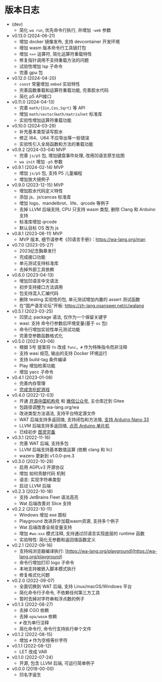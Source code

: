 # 版本日志

- (dev)
  - 简化 `wa run`, 优先命令行执行, 并增加 `-web` 参数
- v0.13.0 (2024-06-21)
  - 增加 docker 镜像发布, 支持 devcontainer 开发环境
  - 增加 wasm 版本命令行工具链打包
  - 增加 `<=>` 运算符, 简化运算符重载特性
  - 修复指针调用不支持重载方法的问题
  - 试验性增加 lsp 子命令
  - 完善 gpu 包
- v0.12.0 (2024-04-20)
  - `const` 常量增加 `embed` 实验特性
  - 完善函数重载和运算符重载功能, 完善胶水代码
  - 简化 p5 API接口
- v0.11.0 (2024-04-13)
  - 完善 `math/{Sin,Cos,Sqrt}` 等 API
  - 增加 `math/vector`/`math/matrix`/`net` 标准库
  - 实验性增加运算符重载功能
- v0.10.0 (2024-03-29)
  - 补充基本类型读写胶水
  - 修正 I64、U64 不应导出等一些错误
  - 实验性引入全局函数和方法的重载功能
- v0.9.2 (2024-03-04) MVP
  - 完善 `js/p5` 包, 增加键盘事件处理, 改用凹语言原生绘图
  - `wa init` 增加 `-p5` 参数
- v0.9.1 (2024-02-14) MVP
  - 增加 `js/p5` 包, 支持 P5 儿童编程
  - 增加放大镜例子
- v0.9.0 (2023-12-15) MVP
  - 增加胶水代码定义特性
  - 添加 js、js/cancas 标准库
  - 增加 logo、mandelbrot、life、qrcode 等例子
  - 去掉 LLVM 后端支持, CPU 只支持 wasm 类型, 删除 Clang 和 Arduino 支持
  - 标准库增加 qrcode
  - 默认目标 OS 改为 js
- v0.8.1 (2023-08-11) MVP
  - MVP 版本, 细节请参考《凹语言手册》：https://wa-lang.org/man
- v0.7.0 (2023-05-27)
  - 2023纪念胸章发行
  - 完成接口功能
  - 单元测试支持标准库
  - 去掉外部工具依赖
- v0.6.0 (2023-04-13)
  - 增加凹语言中文语法
  - 初步支持接口方法调用
  - 包支持混入汇编代码
  - 删除 testing 实验性的包, 单元测试增加内置的 assert 测试函数
  - 在“国产语言论坛”开板: https://zh-lang.osanswer.net/c/walang
- v0.5.1 (2023-03-25)
  - 凹禁止 package 语法, 仅作为一个保留关键字
  - wasi: 支持 命令行参数后环境变量(基于 `os` 包)
  - 命令行增加实验性单元测试功能
  - 完善空参数函数格式化
- v0.5.0 (2023-03-06)
  - 根据 5号 提案将 `fn` 改成 `func`，`#` 作为特殊指令而非注释
  - 支持 wasi 规范, 输出的支持 Docker 环境运行
  - 支持 build-tag 条件编译
  - Play 增加检索功能
  - 增加 yacc 子命令
- v0.4.1 (2023-01-08)
  - 完善内存管理
  - [完成贪吃蛇游戏](https://wa-lang.org/smalltalk/st0018.html)
- v0.4.0 (2022-12-03)
  - 开通 [开源中国机构号](https://my.oschina.net/walang) 和 [微信公众号](https://wa-lang.org/community/), 主仓库迁到 Gitee
  - 包路径调整为 wa-lang.org/wa
  - 改进类型方法语法, 支持平台特定源文件
  - WAT 后端支持多返回值, 支持闭包和方法值, [支持 Arduino Nano 33](https://wa-lang.org/smalltalk/st0015.html)
  - LLVM 后端支持多返回值, [点亮 Arduino 单片机](https://wa-lang.org/smalltalk/st0014.html)
  - 已经初步 [图灵完备](https://wa-lang.org/smalltalk/st0013.html)
- v0.3.1 (2022-11-16)
  - 完善 WAT 后端, 支持多包
  - LLVM 后端支持基本数值运算 (依赖 clang 和 llc)
  - wazero 更新到 v1.0.0-pre.3
- v0.3.0 (2022-10-28)
  - 启用 AGPLv3 开源协议
  - 增加 如何贡献代码 机制
  - 语言: 实现字符串类型
  - 启动 LLVM 后端
- v0.2.3 (2022-10-18)
  - 支持 JetBrains Fleet 语法高亮
  - Wat 后端改善对 Slice 支持
- v0.2.2 (2022-10-11)
  - Windows 增加 exe 图标
  - Playground 改进异步加载wasm资源, 支持多个例子
  - Wat 后端改善全局变量支持
  - 增加 `#wa:xxx` 模式注释, 支持通过凹语言实现底层的 runtime 函数
  - 实验特性: 简化无参数和返回值函数定义
- v0.2.1 (2022-09-16)
  - 支持纯浏览器编译执行: [https://wa-lang.org/playground](https://wa-lang.org/playground)
  - 命令行增加打印 logo 子命令
  - 本地支持被嵌入脚本模式执行
  - 修复格式化问题
- v0.2.0 (2022-09-07)
  - 全面切换到 WAT 后端, 支持 Linux/macOS/Windows 平台
  - 简化命令行子命令, 不依赖任何第三方工具
  - 暂时去掉对字符串和浮点数的例子
- v0.1.3 (2022-08-27)
  - 去掉 CGO 依赖
  - 去掉 `opa/wasm` 依赖
  - `#` 改为单行注释 
  - 简化命令行, 命令行支持执行单个文件
- v0.1.2 (2022-08-15)
  - 增加 `#` 作为空格等价字符
- v0.1.1 (2022-08-12)
  - LET 改成 VAR
- v0.1.0 (2022-07-24)
  - 开源, 包含 LLVM 后端, 可运行简单例子
- v0.0.0 (2018-00-00)
  - 凹名字诞生
